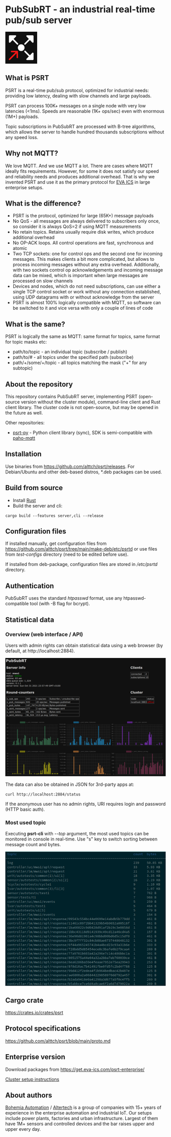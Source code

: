 # PubSubRT - an industrial real-time pub/sub server

<img src="https://raw.githubusercontent.com/alttch/psrt/main/psrt-logo.png"
width="100" />

## What is PSRT

PSRT is a real-time pub/sub protocol, optimized for industrial needs: providing
low latency, dealing with slow channels and large payloads.

PSRT can process 100K+ messages on a single node with very low latencies
(<1ms). Speeds are reasonable (1K+ ops/sec) even with enormous (1M+) payloads.

Topic subscriptions in PubSubRT are processed with B-tree algorithms, which
allows the server to handle hundred thousands subscriptions without any speed
loss.

## Why not MQTT?

We love MQTT. And we use MQTT a lot. There are cases where MQTT ideally fits
requirements. However, for some it does not satisfy our speed and reliability
needs and produces additional overhead. That is why we invented PSRT and use it
as the primary protocol for [EVA ICS](https://www.eva-ics.com) in large
enterprise setups.

## What is the difference?

* PSRT is the protocol, optimized for large (65K+) message payloads
* No QoS - all messages are always delivered to subscribers only once, so
  consider it is always QoS=2 if using MQTT measurements
* No retain topics. Retains usually require disk writes, which produce
  additional overhead
* No OP-ACK loops. All control operations are fast, synchronous and atomic
* Two TCP sockets: one for control ops and the second one for incoming
  messages. This makes clients a bit more complicated, but allows to process
  incoming messages without any extra overhead. Additionally, with two sockets
  control op acknowledgements and incoming message data can be mixed, which is
  important when large messages are processed on slow channels
* Devices and nodes, which do not need subscriptions, can use either a single
  TCP control socket or work without any connection established, using UDP
  datagrams with or without acknowledge from the server
* PSRT is almost 100% logically compatible with MQTT, so software can be
  switched to it and vice versa with only a couple of lines of code

## What is the same?

PSRT is logically the same as MQTT: same format for topics, same format for
topic masks etc:

* path/to/topic - an individual topic (subscribe / publish)
* path/to/# - all topics under the specified path (subscribe)
* path/+/some/+/topic - all topics matching the mask ("+" for any subtopic)

## About the repository

This repository contains PubSubRT server, implementing PSRT (open-source
version without the cluster module), command-line client and Rust client
library. The cluster code is not open-source, but may be opened in the future
as well.

Other repositories:

* [psrt-py](https://github.com/alttch/psrt-py) - Python client library (sync),
  SDK is semi-compatible with
  [paho-mqtt](https://github.com/eclipse/paho.mqtt.python)

## Installation

Use binaries from <https://github.com/alttch/psrt/releases>. For Debian/Ubuntu
and other deb-based distros, *.deb packages can be used.

## Build from source

* Install [Rust](https://www.rust-lang.org/tools/install)
* Build the server and cli:

```shell
cargo build --features server,cli --release
```

## Configuration files

If installed manually, get configuration files from
<https://github.com/alttch/psrt/tree/main/make-deb/etc/psrtd> or use files from
*test-configs* directory (need to be edited before use).

If installed from deb-package, configuration files are stored in */etc/psrtd*
directory.

## Authentication

PubSubRT uses the standard *htpasswd* format, use any htpasswd-compatible tool
(with -B flag for bcrypt).

## Statistical data

### Overview (web interface / API)

Users with admin rights can obtain statistical data using a web browser (by
default, at http://localhost:2884).

<img
src="https://raw.githubusercontent.com/alttch/psrt/main/screenshots/web_status.png"
width="750" />

The data can also be obtained in JSON for 3rd-party apps at:

```shell
curl http://localhost:2884/status
```

If the anonymous user has no admin rights, URI requires login and password
(HTTP basic auth).

### Most used topic

Executing **psrt-cli** with *--top* argument, the most used topics can be
monitored in console in real-time. Use "s" key to switch sorting between
message count and bytes.

<img
src="https://raw.githubusercontent.com/alttch/psrt/main/screenshots/cli_top.png" />

## Cargo crate

<https://crates.io/crates/psrt>

## Protocol specifications

<https://github.com/alttch/psrt/blob/main/proto.md>

## Enterprise version

Download packages from <https://get.eva-ics.com/psrt-enterprise/>

[Cluster setup
instructions](https://github.com/alttch/psrt/blob/main/cluster.md)

## About authors

[Bohemia Automation](https://www.bohemia-automation.com) /
[Altertech](https://www.altertech.com) is a group of companies with 15+ years
of experience in the enterprise automation and industrial IoT. Our setups
include power plants, factories and urban infrastructure. Largest of them have
1M+ sensors and controlled devices and the bar raises upper and upper every
day.
